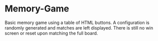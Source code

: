 # Memory-Game
Basic memory game using a table of HTML buttons. A configuration is randomly generated and matches are left displayed. There is still no win screen or reset upon matching the full board. 
